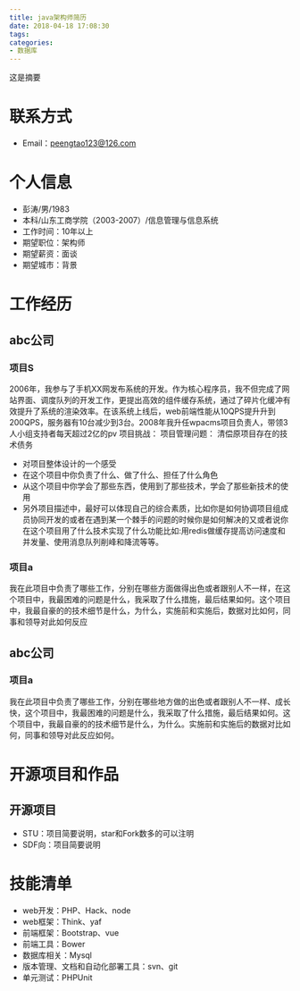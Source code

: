 ```yaml
---
title: java架构师简历
date: 2018-04-18 17:08:30
tags:
categories:
- 数据库
---
```

这是摘要

<!-- more -->

# 联系方式
* Email：peengtao123@126.com

# 个人信息
* 彭涛/男/1983
* 本科/山东工商学院（2003-2007）/信息管理与信息系统
* 工作时间：10年以上
* 期望职位：架构师
* 期望薪资：面谈
* 期望城市：背景

# 工作经历
## abc公司
### 项目S
2006年，我参与了手机XX网发布系统的开发。作为核心程序员，我不但完成了网站界面、调度队列的开发工作，更提出高效的组件缓存系统，通过了碎片化缓冲有效提升了系统的渲染效率。在该系统上线后，web前端性能从10QPS提升升到200QPS，服务器有10台减少到3台。2008年我升任wpacms项目负责人，带领3人小组支持者每天超过2亿的pv
项目挑战：
项目管理问题：
清偿原项目存在的技术债务
* 对项目整体设计的一个感受
* 在这个项目中你负责了什么、做了什么、担任了什么角色
* 从这个项目中你学会了那些东西，使用到了那些技术，学会了那些新技术的使用
* 另外项目描述中，最好可以体现自己的综合素质，比如你是如何协调项目组成员协同开发的或者在遇到某一个棘手的问题的时候你是如何解决的又或者说你在这个项目用了什么技术实现了什么功能比如:用redis做缓存提高访问速度和并发量、使用消息队列削峰和降流等等。
### 项目a
我在此项目中负责了哪些工作，分别在哪些方面做得出色或者跟别人不一样，在这个项目中，我最困难的问题是什么，我采取了什么措施，最后结果如何。这个项目中，我最自豪的的技术细节是什么，为什么，实施前和实施后，数据对比如何，同事和领导对此如何反应
## abc公司
### 项目a
我在此项目中负责了哪些工作，分别在哪些地方做的出色或者跟别人不一样、成长快，这个项目中，我最困难的问题是什么，我采取了什么措施，最后结果如何。这个项目中，我最自豪的的技术细节是什么，为什么。实施前和实施后的数据对比如何，同事和领导对此反应如何。

# 开源项目和作品
## 开源项目
* STU：项目简要说明，star和Fork数多的可以注明
* SDF向：项目简要说明

# 技能清单
* web开发：PHP、Hack、node
* web框架：Think、yaf
* 前端框架：Bootstrap、vue
* 前端工具：Bower
* 数据库相关：Mysql
* 版本管理、文档和自动化部署工具：svn、git
* 单元测试：PHPUnit
